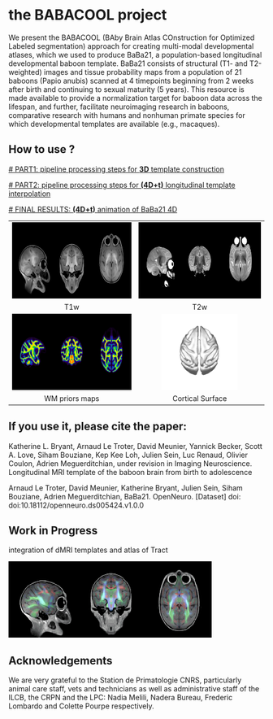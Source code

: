 # the BABACOOL project

We present the BABACOOL (BAby Brain Atlas COnstruction for Optimized Labeled segmentation) approach for creating multi-modal developmental atlases, which we used to produce BaBa21, a population-based longitudinal developmental baboon template. BaBa21 consists of structural (T1- and T2-weighted) images and tissue probability maps from a population of 21 baboons (Papio anubis) scanned at 4 timepoints beginning from 2 weeks after birth and continuing to sexual maturity (5 years).
This resource is made available to provide a normalization target for baboon data across the lifespan, and further, facilitate neuroimaging research in baboons, comparative research with humans and nonhuman primate species for which developmental templates are available (e.g., macaques). 

## How to use ?
[# PART1: pipeline processing steps for **3D** template construction](pipeline3D.md) 

[# PART2: pipeline processing steps for **(4D+t)** longitudinal template interpolation](pipeline4D.md)

[# FINAL RESULTS: **(4D+t)** animation of BaBa21 4D](BaBa21_4D.md)

<table>
<tr>
    <td align="center">
    <img src="https://github.com/arnaudletroter/BABACOOL/blob/main/animations/T1w_snap.gif" width="400" height="150" />
    </td>
    <td align="center">
    <img src="https://github.com/arnaudletroter/BABACOOL/blob/main/animations/T2w_snap.gif" width="400" height="150" />
    </td>
</tr>
<tr> 
    <td align="center">T1w</td> 
    <td align="center">T2w</td> 
</tr>
<tr>
    <td align="center">
    <img src="https://github.com/arnaudletroter/BABACOOL/blob/main/animations/WM_snap.gif" width="400" height="150" />
    </td>
    <td align="center">
    <img src="https://github.com/arnaudletroter/BABACOOL/blob/main/animations/WM_gii_snap_top.gif" width="150" height="150" />
    </td>
</tr>
<tr> 
    <td align="center">WM priors maps</td> 
    <td align="center">Cortical Surface</td> 
</tr>
</table>

## If you use it, please cite the paper:
Katherine L. Bryant, Arnaud Le Troter, David Meunier, Yannick Becker, Scott A. Love, Siham Bouziane, Kep Kee Loh, Julien Sein, Luc Renaud, Olivier Coulon, Adrien Meguerditchian, 
under revision in Imaging Neuroscience. Longitudinal MRI template of the baboon brain from birth to adolescence

Arnaud Le Troter, David Meunier, Katherine Bryant, Julien Sein, Siham Bouziane, Adrien Meguerditchian,
BaBa21. OpenNeuro. [Dataset] doi: doi:10.18112/openneuro.ds005424.v1.0.0

## Work in Progress 

integration of dMRI templates and atlas of Tract 
<td align="center">
    <img src="https://github.com/arnaudletroter/BABACOOL/blob/main/animations/FAcolor_snap.gif" width="400" height="150" />
</td>

## Acknowledgements
We are very grateful to the Station de Primatologie CNRS, particularly animal care staff, vets and technicians as well as administrative staff of the ILCB, the CRPN and the LPC: Nadia Melili, Nadera Bureau, Frederic Lombardo and Colette Pourpe respectively.
